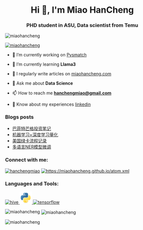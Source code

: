 <h1 align="center">Hi 👋, I'm Miao HanCheng</h1>
<h3 align="center">PHD student in ASU, Data scientist from Temu</h3>

<p align="left"> <img src="https://komarev.com/ghpvc/?username=miaohancheng&label=Profile%20views&color=0e75b6&style=flat" alt="miaohancheng" /> </p>

<p align="left"> <a href="https://github.com/ryo-ma/github-profile-trophy"><img src="https://github-profile-trophy.vercel.app/?username=miaohancheng" alt="miaohancheng" /></a> </p>

- 🔭 I’m currently working on [Pysmatch](https://github.com/miaohancheng/pysmatch)

- 🌱 I’m currently learning **Llama3**

- 📝 I regularly write articles on [miaohancheng.com](http://www.miaohancheng.com/)

- 💬 Ask me about **Data Science**

- 📫 How to reach me **hanchengmiao@gmail.com**

- 📄 Know about my experiences [linkedin](https://www.linkedin.com/in/hanchengmiao/)

### Blogs posts
<!-- BLOG-POST-LIST:START -->
- [巴菲特芒格投资笔记](https://miaohancheng.github.io/2025/03/10/%E5%B7%B4%E8%8F%B2%E7%89%B9%E8%8A%92%E6%A0%BC%E6%8A%95%E8%B5%84%E7%AC%94%E8%AE%B0/)
- [机器学习+深度学习量化](https://miaohancheng.github.io/2025/03/08/%E6%9C%BA%E5%99%A8%E5%AD%A6%E4%B9%A0+%E6%B7%B1%E5%BA%A6%E5%AD%A6%E4%B9%A0%E9%87%8F%E5%8C%96/)
- [美国绿卡流程记录](https://miaohancheng.github.io/2024/12/01/%E7%BE%8E%E5%9B%BD%E7%BB%BF%E5%8D%A1%E6%B5%81%E7%A8%8B%E8%AE%B0%E5%BD%95/)
- [多语言NER模型微调](https://miaohancheng.github.io/2024/11/29/%E5%A4%9A%E8%AF%AD%E8%A8%80NER%E6%A8%A1%E5%9E%8B%E5%BE%AE%E8%B0%83/)
<!-- BLOG-POST-LIST:END -->

<h3 align="left">Connect with me:</h3>
<p align="left">
<a href="https://linkedin.com/in/hanchengmiao" target="blank"><img align="center" src="https://raw.githubusercontent.com/rahuldkjain/github-profile-readme-generator/master/src/images/icons/Social/linked-in-alt.svg" alt="hanchengmiao" height="30" width="40" /></a>
<a href="/https://miaohancheng.github.io/atom.xml" target="blank"><img align="center" src="https://raw.githubusercontent.com/rahuldkjain/github-profile-readme-generator/master/src/images/icons/Social/rss.svg" alt="https://miaohancheng.github.io/atom.xml" height="30" width="40" /></a>
</p>

<h3 align="left">Languages and Tools:</h3>
<p align="left"> <a href="https://hive.apache.org/" target="_blank" rel="noreferrer"> <img src="https://www.vectorlogo.zone/logos/apache_hive/apache_hive-icon.svg" alt="hive" width="40" height="40"/> </a> <a href="https://www.python.org" target="_blank" rel="noreferrer"> <img src="https://raw.githubusercontent.com/devicons/devicon/master/icons/python/python-original.svg" alt="python" width="40" height="40"/> </a> <a href="https://www.tensorflow.org" target="_blank" rel="noreferrer"> <img src="https://www.vectorlogo.zone/logos/tensorflow/tensorflow-icon.svg" alt="tensorflow" width="40" height="40"/> </a> </p>

<p><img align="left" src="https://github-readme-stats.vercel.app/api/top-langs?username=miaohancheng&show_icons=true&locale=en&layout=compact" alt="miaohancheng" /></p>

<p>&nbsp;<img align="center" src="https://github-readme-stats.vercel.app/api?username=miaohancheng&show_icons=true&locale=en" alt="miaohancheng" /></p>

<p><img align="center" src="https://github-readme-streak-stats.herokuapp.com/?user=miaohancheng&" alt="miaohancheng" /></p>
